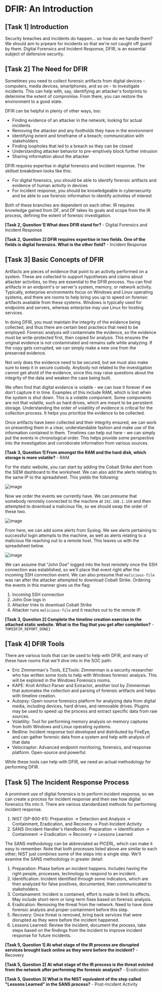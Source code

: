 # DFIR: An Introduction

## [Task 1] Introduction

Security breaches and incidents do happen... so how do we handle them? We should aim to prpeare for incidents so that we're not caught off guard by them. Digital Forensics and Incident Response, DFIR, is an essential subject of defensive security.

## [Task 2] The Need for DFIR

Sometimes you need to collect forensic artifacts from digital devices - computers, media devices, smartphones, and so on - to investigate incidents. This can help with, say, identifying an attacker's footprints to determine the extent of compromise. From there, you can restore the environment to a good state.

DFIR can be helpful in plenty of other ways, too:
- Finding evidence of an attacker in the network; looking for actual incidents
- Removing the attacker and any footholds they have in the environment
- Identifying extent and timeframe of a breach; communication with stakeholders
- Finding loopholes that led to a breach so they can be closed
- Understanding attacker behavior to pre-emptively block further intrusion
- Sharing information about the attacker

DFIR requires expertise in digital forensics and incident response. The skillset breakdown looks like this:
- For digital forensics, you should be able to identify forensic artifacts and evidence of human activity in devices
- For incident response, you should be knowledgeable in cybersecurity and be able to use forensic information to identify activities of interest

Both of these branches are dependent on each other. IR requires knowledge gained from DF, and DF takes its goals and scope from the IR process, defining the extent of forensic investigation.

**[Task 2, Question 1] What does DFIR stand for?** - Digital Forensics and Incident Response

**[Task 2, Question 2] DFIR requires expertise in two fields. One of the fields is digital forensics. What is the other field?** - Incident Response

## [Task 3] Basic Concepts of DFIR

Artifacts are pieces of evidence that point to an activity performed on a system. These are collected to support hypotheses and claims about attacker activities, so they are essential to the DFIR process. You can find artifacts in an endpoint's or server's system, memory, or network activity. Typically, enterprise environments focus on Windows and Linux operating systems, and there are rooms to help bring you up to speed on forensic artifacts available from these systems. Windows is typically used for endpoints and servers, whereas enterprise may use Linux for hosting services.

In doing DFIR, you must maintain the integrity of the evidence being collected, and thus there are certain best practiecs that need to be employed. Forensic analysis will contaminate the evidence, so the evidence must be write-protected first, then copied for analysis. This ensures the original evidence is not contaminated and remains safe while analyzing. If the copy gets corrupted, we can simply make a new one from the preserved evidence.

Not only does the evidence need to be secured, but we must also make sure to keep it in secure custody. Anybody not related to the investigation cannot get ahold of the evidence, since this may raise questions about the integrity of the data and weaken the case being built.

We often find that digital evidence is volatile - we can lose it forever if we don't capture it in time. Examples of this include RAM, which is lost when the system is shut down. This is a volatile component. Some components are not that volatile, such as hard drives, which are meant to be persistent storage. Understanding the order of volatility of evidence is critical for the collection process. It helps you prioritize the evidence to be collected.

Once artifacts have been collected and their integrity ensured, we can work on presenting them in a clear, understandable fashion and make use of the information contained in them. Timelines can help out here - we can simply put the events in chronological order. This helps provide some perspective into the investigation and corroborate information from various sources.

**[Task 3, Question 1] From amongst the RAM and the hard disk, which storage is more volatile?** - RAM

For the static website, you can start by adding the Cobalt Strike alert from the SIEM dashboard to the worksheet. We can also add the alerts relating to the same IP to the spreadsheet. This yields the following:

![image](https://github.com/user-attachments/assets/dfd0e9a8-fc08-4787-9d56-b3b6520fdea1)

Now we order the events we currently have. We can presume that somebody remotely connected to the machine at `192.168.1.150` and then attempted to download a malicious file, so we should swap the order of these two.

![image](https://github.com/user-attachments/assets/f5ac69d7-745f-44e9-b835-9919c3dc0051)

From here, we can add some alerts from Syslog. We see alerts pertaining to successful login attempts to the machine, as well as alerts relating to a malicious file reaching out to a remote host. This leaves us with the spreadsheet below.

![image](https://github.com/user-attachments/assets/d4301a51-5327-46f4-8e2f-6a2871d0732d)

We can assume that "John Doe" logged into the host remotely once the SSH connection was established, so we'll place that event right after the incoming SSH connection event. We can also presume that `malicious-file` was ran after the attacker attempted to download Cobalt Strike. Ordering the events in this manner gives us the flag:
1. Incoming SSH connection
2. John Doe logs in
3. Attacker tries to download Cobalt Strike
4. Attacker runs `malicious-file` and it reaches out to the remote IP.

**[Task 3, Question 2] Complete the timeline creation exercise in the attached static website. What is the flag that you get after completion?** - `THM{DFIR_REPORT_DONE}`

## [Task 4] DFIR Tools

There are various tools that can be used to help with DFIR, and many of these have rooms that we'll dive into in the SOC path:
- Eric Zimmerman's Tools, EZTools: Zimmerman is a security researcher who has written some tools to help with Windows forensic analysis. This will be explored in the Windows Forensics rooms.
- KAPE: Kroll Artifact Parser and Extractor, another tool by Zimmerman that automates the collection and parsing of forensic artifacts and helps with timeline creation.
- Autopsy: Open-source forensics platform for analyizng data from digital media, including devices, hard drives, and removable drives. Plugins may be used to speed up the process and extract specific data from raw sources.
- Volatility: Tool for performing memory analysis on memory captures from both Windows and Linux operating systems.
- Redline: Incident response tool developed and distributed by FireEye, and can gather forensic data from a system and help with analysis of that data
- Velociraptor: Advanced endpoint monitoring, forensics, and response platform. Open-source and powerful.

While these tools can help with DFIR, we need an actual methodology for performing DFIR.

## [Task 5] The Incident Response Process

A prominent use of digital forensics is to perform incident response, so we can create a process for incident response and then see how digital forensics fits into it. There are various standardized methods for performing incident response.
1. NIST (SP-800-61): Preparation -> Detection and Analysis -> Containment, Eradication, and Recovery -> Post-Incident Activity
2. SANS (Incident Handler's Handbook): Preparation -> Identification -> Containment -> Eradication -> Recovery -> Lessons Learned

The SANS methodology can be abbreviated as PICERL, which can make it easy to remember. Note that both processes listed above are similar to each other; NIST just combines some of the steps into a single step. We'll examine the SANS methodology in greater detail:
1. Preparation: Phase before an incident happens. Includes having the right people, processes, technology to respond to an incident.
2. Identification: Incident identified through some indicators, which are then analyzed for false positives, documented, then communicated to stakeholders.
3. Containament: Incident is contained, effort is made to limit its effects. May include short-term or long-term fixes based on forensic analysis.
4. Eradication: Removing the threat from the network. Need to have done forensic analysis and proper containment before this step.
5. Recovery: Once threat is removed, bring back services that were disrupted as they were before the incident happened.
6. Lessons Learned: Review the incident, document the process, take steps based on the findings from the incident to improve incident response for future incidents.

**[Task 5, Question 1] At what stage of the IR process are disrupted services brought back online as they were before the incident?** - Recovery

**[Task 5, Question 2] At what stage of the IR process is the threat evicted from the network after performing the forensic analysis?** - Eradication

**[Task 5, Question 3] What is the NIST equivalent of the step called "Lessons Learned" in the SANS process?** - Post-Incident Activity
